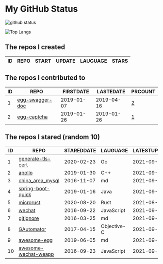 # My GitHub Status

<img src="https://github-readme-stats-1.yihong0618.vercel.app/api?username=jc-lathander&show_icons=true&&&hide_title=true&count_private=true" alt="github status" />

![Top Langs](https://github-readme-stats-1.yihong0618.vercel.app/api/top-langs/?username=jc-lathander&layout=compact)

<!--START_SECTION:my_github-->
## The repos I created
| ID | REPO | START | UPDATE | LAUGUAGE | STARS |
|----|------|-------|--------|----------|-------|

## The repos I contributed to
| ID |                                REPO                                | FIRSTDATE  | LASTEDATE  |                                          PRCOUNT                                           |
|----|--------------------------------------------------------------------|------------|------------|--------------------------------------------------------------------------------------------|
|  1 | [egg-swagger-doc](https://github.com/Yanshijie-EL/egg-swagger-doc) | 2019-01-07 | 2019-04-16 | [2](https://github.com/Yanshijie-EL/egg-swagger-doc/pulls?q=is%3Apr+author%3Ajc-lathander) |
|  2 | [egg-captcha](https://github.com/Raoul1996/egg-captcha)            | 2019-01-26 | 2019-01-26 | [1](https://github.com/Raoul1996/egg-captcha/pulls?q=is%3Apr+author%3Ajc-lathander)        |

## The repos I stared (random 10)
| ID |                                  REPO                                  | STAREDDATE |  LAUGUAGE   | LATESTUPDATE |
|----|------------------------------------------------------------------------|------------|-------------|--------------|
|  1 | [generate-tls-cert](https://github.com/Shyp/generate-tls-cert)         | 2020-02-23 | Go          | 2021-09-15   |
|  2 | [apollo](https://github.com/ApolloAuto/apollo)                         | 2019-01-30 | C++         | 2021-09-27   |
|  3 | [china_area_mysql](https://github.com/kakuilan/china_area_mysql)       | 2016-11-07 | md          | 2021-09-27   |
|  4 | [spring-boot-quick](https://github.com/vector4wang/spring-boot-quick)  | 2019-01-16 | Java        | 2021-09-27   |
|  5 | [microrust](https://github.com/droogmic/microrust)                     | 2020-08-20 | Rust        | 2021-08-24   |
|  6 | [wechat](https://github.com/node-webot/wechat)                         | 2016-09-22 | JavaScript  | 2021-09-26   |
|  7 | [gitignore](https://github.com/github/gitignore)                       | 2016-03-25 | md          | 2021-09-27   |
|  8 | [GAutomator](https://github.com/Tencent/GAutomator)                    | 2017-04-15 | Objective-C | 2021-09-25   |
|  9 | [awesome-egg](https://github.com/eggjs/awesome-egg)                    | 2019-06-05 | md          | 2021-09-16   |
| 10 | [awesome-wechat-weapp](https://github.com/Aufree/awesome-wechat-weapp) | 2016-09-23 | JavaScript  | 2021-09-23   |

<!--END_SECTION:my_github-->
